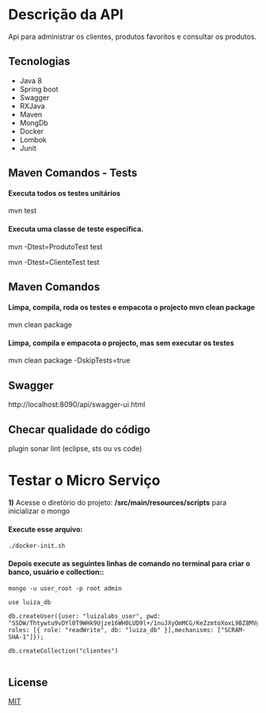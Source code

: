 # Descrição da API

Api para administrar os clientes, produtos favoritos e consultar os produtos.

## Tecnologias

<ul>

<li>Java 8</li>

<li>Spring boot</li>

<li>Swagger</li>

<li>RXJava</li>

<li>Maven</li>

<li>MongDb</li>

<li>Docker</li>

<li>Lombok</li>

<li>Junit</li>

</ul>

## Maven Comandos - Tests

<h4> Executa todos os testes unitários</h4>
 mvn test

<h4> Executa uma classe de teste específica.</h4>

 mvn -Dtest=ProdutoTest test

 mvn -Dtest=ClienteTest test

## Maven Comandos

<h4> Limpa, compila, roda os testes e empacota o projecto mvn clean package</h4>

mvn clean package

<h4> Limpa, compila e empacota o projecto, mas sem executar os testes</h4>

mvn clean package -DskipTests=true

## Swagger

http://localhost:8090/api/swagger-ui.html

## Checar qualidade do código

plugin sonar lint (eclipse, sts ou vs code)


# Testar o Micro Serviço

<b>1)</b>  Acesse o diretório do projeto: <b>/src/main/resources/scripts</b> para inicializar o mongo


<h4>Execute esse arquivo:</h4>

```
./docker-init.sh 
```

<h4>Depois execute as seguintes linhas de comando no terminal para criar o banco, usuário e collection::</h4>

```
mongo -u user_root -p root admin

use luiza_db

db.createUser({user: "luizalabs_user", pwd: "SSDW/Thtywtu9vDYl0T9WHk9Ujze16WH0LUD9l+/1nuJXyOmMCG/KeZzmtoXoxL9BZ8MVgWf5ZEqj4bg", roles: [{ role: "readWrite", db: "luiza_db" }],mechanisms: ["SCRAM-SHA-1"]});

db.createCollection("clientes")
 
```


## License
[MIT](https://choosealicense.com/licenses/mit/)